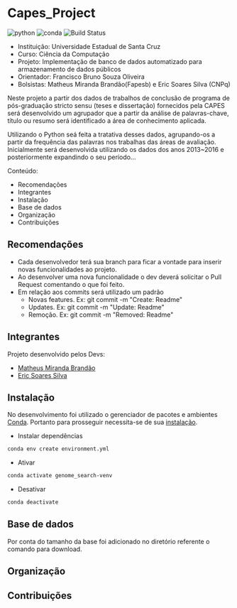 # Capes_Project
![python](https://img.shields.io/pypi/pyversions/Conda)
![conda](https://img.shields.io/conda/v/conda-forge/python)
![Build Status](https://travis-ci.org/joemccann/dillinger.svg?branch=master)

- Instituição: Universidade Estadual de Santa Cruz
- Curso: Ciência da Computação
- Projeto: Implementação de banco de dados automatizado para armazenamento de dados públicos
- Orientador: Francisco Bruno Souza Oliveira
- Bolsistas: Matheus Miranda Brandão(Fapesb) e Eric Soares Silva (CNPq)

Neste projeto a partir dos dados de trabalhos de conclusão de programa de pós-graduação stricto sensu (teses e dissertação) fornecidos pela CAPES será desenvolvido um agrupador que a partir da análise de palavras-chave, título ou resumo será identificado a área de conhecimento aplicada.

Utilizando o Python seá feita a tratativa desses dados, agrupando-os a partir da frequência das palavras nos trabalhas das áreas de avaliação. Inicialmente será desenvolvida utilizando os dados dos anos 2013~2016 e posteriormente expandindo o seu período...

Conteúdo:
- Recomendações
- Integrantes
- Instalação
- Base de dados
- Organização
- Contribuições

## Recomendações
- Cada desenvolvedor terá sua branch para ficar a vontade para inserir novas funcionalidades ao projeto.
- Ao desenvolver uma nova funcionalidade o dev deverá solicitar o Pull Request comentando o que foi feito.
- Em relação aos commits será utilizado um padrão
    - Novas features. Ex: git commit -m "Create: Readme"
    - Updates. Ex: git commit -m "Update: Readme"
    - Remoção. Ex: git commit -m "Removed: Readme"

## Integrantes
Projeto desenvolvido pelos Devs:

- [Matheus Miranda Brandão](https://github.com/MatBrands)
- [Eric Soares Silva](https://github.com/Ericsx2)

## Instalação
No desenvolvimento foi utilizado o gerenciador de pacotes e ambientes [Conda](https://conda.io/). Portanto para prosseguir necessita-se de sua [instalação](https://conda.io/projects/conda/en/latest/user-guide/install/index.html).

- Instalar dependências
```sh
conda env create environment.yml
```

- Ativar
```sh
conda activate genome_search-venv
```

- Desativar
```sh
conda deactivate
```

## Base de dados
Por conta do tamanho da base foi adicionado no diretório referente o comando para download.


## Organização

## Contribuições